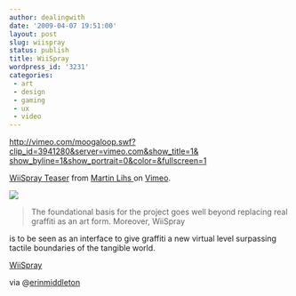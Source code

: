 ```yaml
---
author: dealingwith
date: '2009-04-07 19:51:00'
layout: post
slug: wiispray
status: publish
title: WiiSpray
wordpress_id: '3231'
categories:
 - art
 - design
 - gaming
 - ux
 - video
---
```


[http://vimeo.com/moogaloop.swf?clip_id=3941280&server=vimeo.com&show_title=1&
show_byline=1&show_portrait=0&color=&fullscreen=1][1]

[WiiSpray Teaser][2] from [Martin Lihs ][3] on [Vimeo][4].


[![][5]][6]

> The foundational basis for the project goes well beyond replacing real
graffiti as an art form. Moreover, WiiSpray

is to be seen as an interface to give graffiti a new virtual level surpassing
tactile boundaries of the tangible world.

[WiiSpray][7]


via @[erinmiddleton][8]


   [1]: http://vimeo.com/moogaloop.swf?clip_id=3941280&server=vimeo.com&show_title=1&show_byline=1&show_portrait=0&color=&fullscreen=1

   [2]: http://vimeo.com/3941280

   [3]: http://vimeo.com/wiispray

   [4]: http://vimeo.com

   [5]: http://farm4.static.flickr.com/3444/3381330323_9ac88f14e0_m.jpg

   [6]: http://www.flickr.com/photos/31708145@N05/3381330323/

   [7]: http://www.wiispray.com/

   [8]: http://twitter.com/erinmiddleton/statuses/1470773655

   

